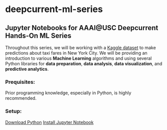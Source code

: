 # deepcurrent-ml-series
## Jupyter Notebooks for AAAI@USC Deepcurrent Hands-On ML Series

Throughout this series, we will be working with a [Kaggle dataset](https://www.kaggle.com/c/new-york-city-taxi-fare-prediction/) to make predictions about taxi fares in New York City. We will be providing an introduction to various **Machine Learning** algorithms and using several Python libraries for **data preparation**, **data analysis**, **data visualization**, and **predictive analytics**. 

### Prequisites:
Prior programming knowledge, especially in Python, is highly recommended.

### Setup:
[Download Python](https://www.python.org/)
[Install Jupyter Notebook](http://jupyter.org/install)
